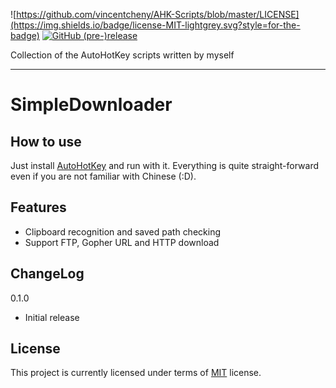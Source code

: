 
![https://github.com/vincentcheny/AHK-Scripts/blob/master/LICENSE](https://img.shields.io/badge/license-MIT-lightgrey.svg?style=for-the-badge)
[![GitHub (pre-)release](https://img.shields.io/badge/release-v0.1.0-blue.svg?style=for-the-badge)](https://github.com/vincentcheny/AHK-Scripts/releases)


  
Collection of the AutoHotKey scripts written by myself


***
# SimpleDownloader
## How to use
Just install [AutoHotKey](https://autohotkey.com/) and run with it. Everything is quite straight-forward even if you are not familiar with Chinese (:D).

## Features
+ Clipboard recognition and saved path checking
+ Support FTP, Gopher URL and HTTP download

## ChangeLog
0.1.0  

+ Initial release

## License
This project is currently licensed under terms of [MIT](https://github.com/vincentcheny/AHK-Scripts/blob/master/LICENSE "Markdown") license. 




